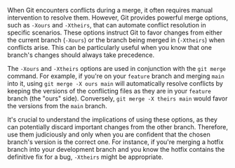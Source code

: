 When Git encounters conflicts during a merge, it often requires manual intervention to resolve them. However, Git provides powerful merge options, such as `-Xours` and `-Xtheirs`, that can automate conflict resolution in specific scenarios. These options instruct Git to favor changes from either the current branch (`-Xours`) or the branch being merged in (`-Xtheirs`) when conflicts arise. This can be particularly useful when you know that one branch's changes should always take precedence.

The `-Xours` and `-Xtheirs` options are used in conjunction with the `git merge` command. For example, if you're on your `feature` branch and merging `main` into it, using `git merge -X ours main` will automatically resolve conflicts by keeping the versions of the conflicting files as they are in your `feature` branch (the "ours" side). Conversely, `git merge -X theirs main` would favor the versions from the `main` branch.

It's crucial to understand the implications of using these options, as they can potentially discard important changes from the other branch. Therefore, use them judiciously and only when you are confident that the chosen branch's version is the correct one. For instance, if you're merging a hotfix branch into your development branch and you know the hotfix contains the definitive fix for a bug, `-Xtheirs` might be appropriate.